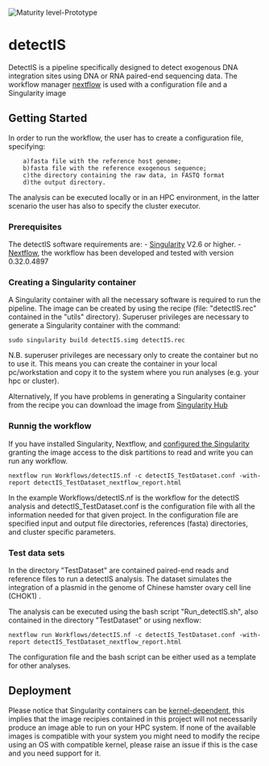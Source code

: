 ![Maturity level-Prototype](https://img.shields.io/badge/Maturity%20Level-Prototype-red)

# detectIS

DetectIS is a pipeline specifically designed to detect exogenous DNA integration sites using DNA or RNA paired-end sequencing data.
The workflow manager [nextflow](https://www.nextflow.io/) is used with a configuration file and a Singularity image 


## Getting Started

In order to run the workflow, the user has to create a configuration file, specifying:

	 	a)fasta file with the reference host genome;
		b)fasta file with the reference exogenous sequence;
		c)the directory containing the raw data, in FASTQ format
		d)the output directory. 
The analysis can be executed locally or in an HPC environment, in the latter scenario the user has also to specify the cluster executor. 


### Prerequisites

The detectIS software requirements are:
	- [Singularity](https://www.sylabs.io/docs/) V2.6 or higher.
	- [Nextflow](https://www.nextflow.io/), the workflow has been developed and tested with version 0.32.0.4897 


### Creating a Singularity container

A Singularity container with all the necessary software is required to run the pipeline.
The image can be created by using the recipe (file: "detectIS.rec" contained in the  "utils" directory). Superuser privileges are necessary to generate a Singularity container with the command:

```
sudo singularity build detectIS.simg detectIS.rec
```

N.B. superuser privileges are necessary only to create the container but no to use it. This means you can create the container in your local pc/workstation and copy it to the system where you run analyses (e.g. your hpc or cluster). 

Alternatively, If you have problems in generating a Singularity container from the recipe you can download the image from [Singularity Hub](https://singularity-hub.org/)  


### Runnig the workflow

If you have installed Singularity, Nextflow, and [configured the Singularity](https://www.sylabs.io/guides/2.6/user-guide/faq.html?highlight=disk%20access#how-are-external-file-systems-and-paths-handled-in-a-singularity-container) granting the image access to the disk partitions to read and write you can run any workflow.

```
nextflow run Workflows/detectIS.nf -c detectIS_TestDataset.conf -with-report detectIS_TestDataset_nextflow_report.html
```

In the example Workflows/detectIS.nf is the workflow for the detectIS analysis and detectIS_TestDataset.conf is the configuration file with all the information needed for that given project. In the configuration file are specified input and output file directories, references (fasta) directories, and cluster specific parameters. 


### Test data sets

In the directory "TestDataset" are contained paired-end reads and reference files to run a detectIS analysis.
The dataset simulates the integration of a plasmid in the genome of Chinese hamster ovary cell line (CHOK1) .

The analysis can be executed using the bash script "Run_detectIS.sh", also contained in the directory "TestDataset" or using nexflow:

```
nextflow run Workflows/detectIS.nf -c detectIS_TestDataset.conf -with-report detectIS_TestDataset_nextflow_report.html
```

The configuration file and the bash script can be either used as a template for other analyses. 


## Deployment

Please notice that Singularity containers can be [kernel-dependent](https://www.sylabs.io/guides/2.6/user-guide/faq.html?highlight=disk%20access#are-singularity-containers-kernel-dependent), this implies that the image recipies contained in this project will not necessarily produce an image able to run on your HPC system. If none of the available images is compatible with your system you might need to modify the recipe using an OS with compatible kernel, please raise an issue if this is the case and you need support for it.
